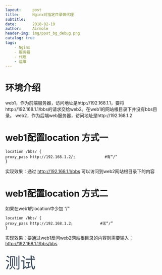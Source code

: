 ```yaml
---
layout:     post
title:      Nginx对指定目录做代理
subtitle:
date:       2018-02-19
author:     Airmole
header-img: img/post_bg_debug.png
catalog: true
tags:
    - Nginx
    - 服务器
    - 代理
    - 运维
---
```

# 环境介绍

web1，作为前端服务器，访问地址是http://192.168.1.1，要将http://192.168.1.1/bbs的请求交给web2。在web1的网站根目录下并没有bbs目录。
web2，作为后端web服务器，访问地址是http://192.168.1.2

# web1配置location 方式一

```
location /bbs/ {
proxy_pass http://192.168.1.2/;             #有“/”
}
```

实现效果：通过 http://192.168.1.1/bbs  可以访问到web2网站根目录下的内容

# web1配置location 方式二

如果在web1的location中少加 “/”

```
location /bbs/ {
proxy_pass http://192.168.1.2;            #无“/”
}
```

实现效果：要通过web1反问web2网站根目录的内容则需要输入：http://192.168.1.1/bbs/bbs

<font color=#394959 size=12>测试</font>
